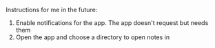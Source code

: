 Instructions for me in the future:

1. Enable notifications for the app. The app doesn't request but needs them
2. Open the app and choose a directory to open notes in
